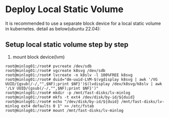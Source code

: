 # Deploy Local Static Volume

It is recommended to use a separate block device for a local static volume in kubernetes. detail as below(ubuntu 22.04):

## Setup local static volume step by step

1. mount block device(lvm)
```
root@minlog01:/root# pvcreate /dev/sdb
root@minlog01:/root# vgcreate k8svg /dev/sdb
root@minlog01:/root# lvcreate -n k8slv -l 100%FREE k8svg
root@minlog01:/root# duid="dm-uuid-LVM-$(vgdisplay k8svg | awk '/VG UUID/{gsub(/-/,"",$NF);print $NF}')$(lvdisplay /dev/k8svg/k8slv | awk '/LV UUID/{gsub(/-/,"",$NF);print $NF}')"
root@minlog01:/root# mkdir -p /mnt/fast-disks/lv-minlog
root@minlog01:/root# mkfs -t ext4 /dev/disk/by-id/${duid}
root@minlog01:/root# echo "/dev/disk/by-id/${duid} /mnt/fast-disks/lv-minlog ext4 defaults 0 1" >> /etc/fstab
root@minlog01:/root# mount /mnt/fast-disks/lv-minlog
``` 